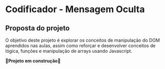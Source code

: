 # Codificador - Mensagem Oculta

## Proposta do projeto

O objetivo deste projeto é explorar os conceitos de manipulação do DOM aprendidos nas aulas, assim como reforçar e desenvolver conceitos de lógica, funções e manipulação de arrays usando Javascript.

🚧**Projeto em construção**🚧
